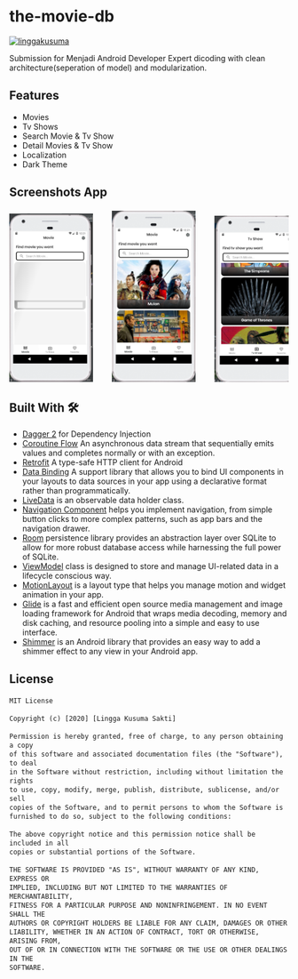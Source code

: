 # the-movie-db

[![linggakusuma](https://circleci.com/gh/linggakusuma/the-movie-db.svg?style=shield)](https://circleci.com/gh/linggakusuma/the-movie-db)

Submission for Menjadi Android Developer Expert dicoding with clean architecture(seperation of model) and modularization.

## Features
* Movies
* Tv Shows
* Search Movie & Tv Show
* Detail Movies & Tv Show
* Localization
* Dark Theme

## Screenshots App
<pre>
<img src="screenshots/Screenshot 1.png" width="30%">    <img src="screenshots/Screenshot 2.png" width="30%">    <img src="screenshots/Screenshot 3.png" width="30%">    <img src="screenshots/Screenshot 4.png" width="30%">    <img src="screenshots/Screenshot 5.png" width="30%">    <img src="screenshots/Screenshot 6.png" width="30%">    <img src="screenshots/Screenshot 7.png" width="30%">    <img src="screenshots/Screenshot 8.png" width="30%">    <img src="screenshots/Screenshot 9.png" width="30%">    <img src="screenshots/Screenshot 10.png" width="30%">
</pre>


## Built With 🛠
* [Dagger 2](https://github.com/google/dagger) for Dependency Injection
* [Coroutine Flow](https://kotlin.github.io/kotlinx.coroutines/kotlinx-coroutines-core/kotlinx.coroutines.flow/-flow/) An asynchronous data stream that sequentially emits values and completes normally or with an exception.
* [Retrofit](https://github.com/square/retrofit) A type-safe HTTP client for Android
* [Data Binding](https://developer.android.com/topic/libraries/data-binding) A support library that allows you to bind UI components in your layouts to data sources in your app using a declarative format rather than programmatically.
* [LiveData](https://developer.android.com/topic/libraries/architecture/livedata) is an observable data holder class.
* [Navigation Component](https://developer.android.com/guide/navigation) helps you implement navigation, from simple button clicks to more complex patterns, such as app bars and the navigation drawer.
* [Room](https://developer.android.com/topic/libraries/architecture/room) persistence library provides an abstraction layer over SQLite to allow for more robust database access while harnessing the full power of SQLite.
* [ViewModel](https://developer.android.com/topic/libraries/architecture/viewmodel) class is designed to store and manage UI-related data in a lifecycle conscious way. 
* [MotionLayout](https://developer.android.com/training/constraint-layout/motionlayout)  is a layout type that helps you manage motion and widget animation in your app.
* [Glide](https://github.com/bumptech/glide)  is a fast and efficient open source media management and image loading framework for Android that wraps media decoding, memory and disk caching, and resource pooling into a simple and easy to use interface.
* [Shimmer](https://github.com/facebook/shimmer-android) is an Android library that provides an easy way to add a shimmer effect to any view in your Android app.

License
-------

```
MIT License

Copyright (c) [2020] [Lingga Kusuma Sakti]

Permission is hereby granted, free of charge, to any person obtaining a copy
of this software and associated documentation files (the "Software"), to deal
in the Software without restriction, including without limitation the rights
to use, copy, modify, merge, publish, distribute, sublicense, and/or sell
copies of the Software, and to permit persons to whom the Software is
furnished to do so, subject to the following conditions:

The above copyright notice and this permission notice shall be included in all
copies or substantial portions of the Software.

THE SOFTWARE IS PROVIDED "AS IS", WITHOUT WARRANTY OF ANY KIND, EXPRESS OR
IMPLIED, INCLUDING BUT NOT LIMITED TO THE WARRANTIES OF MERCHANTABILITY,
FITNESS FOR A PARTICULAR PURPOSE AND NONINFRINGEMENT. IN NO EVENT SHALL THE
AUTHORS OR COPYRIGHT HOLDERS BE LIABLE FOR ANY CLAIM, DAMAGES OR OTHER
LIABILITY, WHETHER IN AN ACTION OF CONTRACT, TORT OR OTHERWISE, ARISING FROM,
OUT OF OR IN CONNECTION WITH THE SOFTWARE OR THE USE OR OTHER DEALINGS IN THE
SOFTWARE.
```